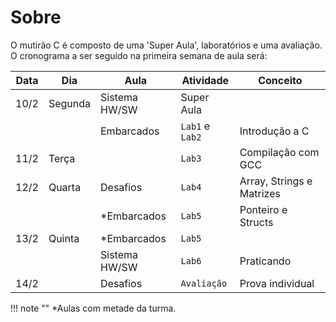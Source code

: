 # Sobre

O mutirão C é composto de uma 'Super Aula', laboratórios e uma avaliação. O cronograma a ser seguido na primeira semana de aula será:

| Data | Dia     | Aula          | Atividade       | Conceito                  |
| ---- | ---     | ---           | ---------       | ---                       |
| 10/2 | Segunda | Sistema HW/SW | Super Aula      |                           |
|      |         | Embarcados    | `Lab1` e `Lab2` | Introdução a C            |
| 11/2 | Terça   |               | `Lab3`          | Compilação com GCC        |
| 12/2 | Quarta  | Desafios      | `Lab4`          | Array, Strings e Matrizes |
|      |         | *Embarcados   | `Lab5`          | Ponteiro e Structs        |
| 13/2 | Quinta  | *Embarcados   | `Lab5`          |                           |
|      |         | Sistema HW/SW | `Lab6`          | Praticando                |
| 14/2 |         | Desafios      | `Avaliação`     | Prova individual          |

!!! note ""
    *Aulas com metade da turma.

